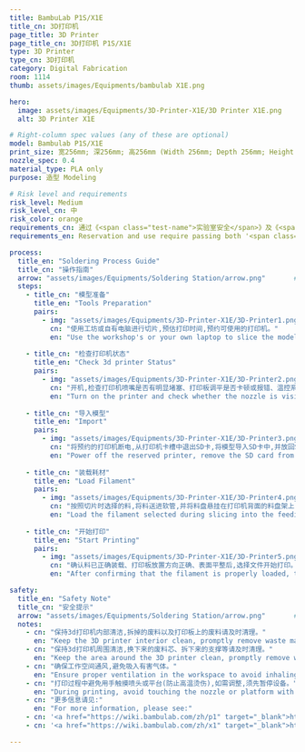 ```yaml
---
title: BambuLab P1S/X1E
title_cn: 3D打印机
page_title: 3D Printer
page_title_cn: 3D打印机 P1S/X1E
type: 3D Printer
type_cn: 3D打印机
category: Digital Fabrication
room: 1114
thumb: assets/images/Equipments/bambulab X1E.png

hero:
  image: assets/images/Equipments/3D-Printer-X1E/3D Printer X1E.png
  alt: 3D Printer X1E

# Right-column spec values (any of these are optional)
model: Bambulab P1S/X1E
print_size: 宽256mm; 深256mm; 高256mm (Width 256mm; Depth 256mm; Height 256mm)
nozzle_spec: 0.4
material_type: PLA only
purpose: 造型 Modeling

# Risk level and requirements
risk_level: Medium
risk_level_cn: 中
risk_color: orange
requirements_cn: 通过《<span class="test-name">实验室安全</span>》及《<span class="test-name">3D打印机使用</span>》测试后预约使用。
requirements_en: Reservation and use require passing both '<span class="test-name">Laboratory Safety test</span>' and '<span class="test-name">3D Printer Operation test</span>'.

process:
  title_en: "Soldering Process Guide"
  title_cn: "操作指南"
  arrow: "assets/images/Equipments/Soldering Station/arrow.png"       # arrow image
  steps:
    - title_cn: "模型准备"
      title_en: "Tools Preparation"
      pairs:
        - img: "assets/images/Equipments/3D-Printer-X1E/3D-Printer1.png"
          cn: "使用工坊或自有电脑进行切片,预估打印时间,预约可使用的打印机。"
          en: "Use the workshop's or your own laptop to slice the model, estimate the printing time, and reserve an available 3dprinter."
    
    - title_cn: "检查打印机状态"
      title_en: "Check 3d printer Status"
      pairs:
        - img: "assets/images/Equipments/3D-Printer-X1E/3D-Printer2.png"
          cn: "开机,检查打印机喷嘴是否有明显堵塞、打印板调平是否卡顿或报错、温控系统是否报错等。如有以上情况请及时反馈并更换打印机。"
          en: "Turn on the printer and check whether the nozzle is visibly clogged, whether the print bed leveling encounters resistance or errors, and whether the temperature control system reports any errors. If any of the above issues occur, please report them promptly and switch to another printer."
    
    - title_cn: "导入模型"
      title_en: "Import"
      pairs:
        - img: "assets/images/Equipments/3D-Printer-X1E/3D-Printer3.png"
          cn: "将预约的打印机断电,从打印机卡槽中退出SD卡,将模型导入SD卡中,并放回SD卡至打印机后开机。"
          en: "Power off the reserved printer, remove the SD card from the slot, copy the model file to the SD card, reinsert it into the printer, and then power the printer back on."
    
    - title_cn: "装载耗材"
      title_en: "Load Filament"
      pairs:
        - img: "assets/images/Equipments/3D-Printer-X1E/3D-Printer4.png"
          cn: "按照切片时选择的料,将料送进软管,并将料盘悬挂在打印机背面的料盘架上,在打印机面板上选择Feeding-Load装载。如使用AMS则将料盘放置在AMS架上并将料插入料盘前方的料嘴里(AMS检测到料后会自动整理料),并在AMS面板上选择对应的料,点击进料"
          en: "Load the filament selected during slicing into the feeding tube and place the spool onto the filament holder at the back of the printer. On the printer panel, choose Feeding → Load to load the filament. If using AMS, place the spool onto the AMS rack, insert the filament into the inlet at the front of the AMS (the AMS will automatically manage the filament once detected), select the corresponding filament on the AMS panel, and click Load."
    
    - title_cn: "开始打印"
      title_en: "Start Printing"
      pairs:
        - img: "assets/images/Equipments/3D-Printer-X1E/3D-Printer5.png"
          cn: "确认料已正确装载、打印板放置方向正确、表面平整后,选择文件开始打印。<span class='red-brace'>在打印机成功打印前3-5层后方可离开。</span>"
          en: "After confirming that the filament is properly loaded, the build plate is placed in the correct orientation, and the surface is flat, select the file and start printing. <span class='red-brace'>Do not leave until the printer has successfully printed the first 3-5 layers.</span>"

safety:
  title_en: "Safety Note"
  title_cn: "安全提示"
  arrow: "assets/images/Equipments/Soldering Station/arrow.png"       # arrow image
  notes:
    - cn: "保持3d打印机内部清洁,拆掉的废料以及打印板上的废料请及时清理。"
      en: "Keep the 3D printer interior clean, promptly remove waste materials and debris from the print bed."
    - cn: "保持3d打印机周围清洁,换下来的废料芯、拆下来的支撑等请及时清理。"
      en: "Keep the area around the 3D printer clean, promptly remove waste filament cores and removed supports."
    - cn: "确保工作空间通风,避免吸入有害气体。"
      en: "Ensure proper ventilation in the workspace to avoid inhaling harmful fumes."
    - cn: "打印过程中避免用手触摸喷头或平台(防止高温烫伤),如需调整,须先暂停设备。"
      en: "During printing, avoid touching the nozzle or platform with your hands (to prevent high-temperature burns). If adjustments are needed, the equipment must be paused first."
    - cn: "更多信息请见:"
      en: "For more information, please see:"
    - cn: '<a href="https://wiki.bambulab.com/zh/p1" target="_blank">https://wiki.bambulab.com/zh/p1</a>'
    - cn: '<a href="https://wiki.bambulab.com/zh/x1" target="_blank">https://wiki.bambulab.com/zh/x1</a>'

---
```

